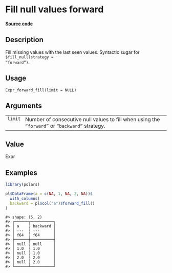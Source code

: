 

# Fill null values forward

[**Source code**](https://github.com/pola-rs/r-polars/tree/mkdocs-matrial-search-preview/R/expr__expr.R#L1694)

## Description

Fill missing values with the last seen values. Syntactic sugar for
<code style="white-space: pre;">$fill_null(strategy = “forward”)</code>.

## Usage

<pre><code class='language-R'>Expr_forward_fill(limit = NULL)
</code></pre>

## Arguments

<table>
<tr>
<td style="white-space: nowrap; font-family: monospace; vertical-align: top">
<code id="Expr_forward_fill_:_limit">limit</code>
</td>
<td>
Number of consecutive null values to fill when using the
<code>“forward”</code> or <code>“backward”</code> strategy.
</td>
</tr>
</table>

## Value

Expr

## Examples

``` r
library(polars)

pl$DataFrame(a = c(NA, 1, NA, 2, NA))$
  with_columns(
  backward = pl$col("a")$forward_fill()
)
```

    #> shape: (5, 2)
    #> ┌──────┬──────────┐
    #> │ a    ┆ backward │
    #> │ ---  ┆ ---      │
    #> │ f64  ┆ f64      │
    #> ╞══════╪══════════╡
    #> │ null ┆ null     │
    #> │ 1.0  ┆ 1.0      │
    #> │ null ┆ 1.0      │
    #> │ 2.0  ┆ 2.0      │
    #> │ null ┆ 2.0      │
    #> └──────┴──────────┘
